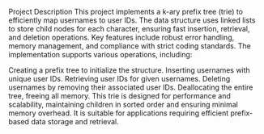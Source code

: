 Project Description
This project implements a k-ary prefix tree (trie) to efficiently map usernames to user IDs. The data structure uses linked lists to store child nodes for each character, ensuring fast insertion, retrieval, and deletion operations. Key features include robust error handling, memory management, and compliance with strict coding standards. The implementation supports various operations, including:

Creating a prefix tree to initialize the structure.
Inserting usernames with unique user IDs.
Retrieving user IDs for given usernames.
Deleting usernames by removing their associated user IDs.
Deallocating the entire tree, freeing all memory.
This trie is designed for performance and scalability, maintaining children in sorted order and ensuring minimal memory overhead. It is suitable for applications requiring efficient prefix-based data storage and retrieval.
